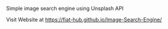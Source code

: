 Simple image search engine using Unsplash API

Visit Website at https://fiat-hub.github.io/Image-Search-Engine/
